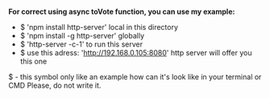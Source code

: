 **For correct using async toVote function, you can use my example:**

- $ 'npm install http-server' local in this directory
- $ 'npm install -g http-server' globally
- $ 'http-server -c-1' to run this server
- $ use this adress: 'http://192.168.0.105:8080' http server will offer you this one

$ - this symbol only like an example how can it's look like in your terminal or CMD
Please, do not write it.
